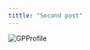 ```yaml
---
tittle: "Second post"
---
```

![GPProfile](https://frikichan.net/wp-content/uploads/2020/03/One-Piece-Monkey-D.-Luffy-Cropped.jpg)